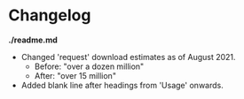 # Changelog

**./readme.md**
* Changed 'request' download estimates as of August 2021.
	* Before: "over a dozen million"
	* After: "over 15 million"
* Added blank line after headings from 'Usage' onwards.